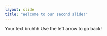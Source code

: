 ```yaml
---
layout: slide
title: "Welcome to our second slide!"
---
```

Your text bruhhh
Use the left arrow to go back!
